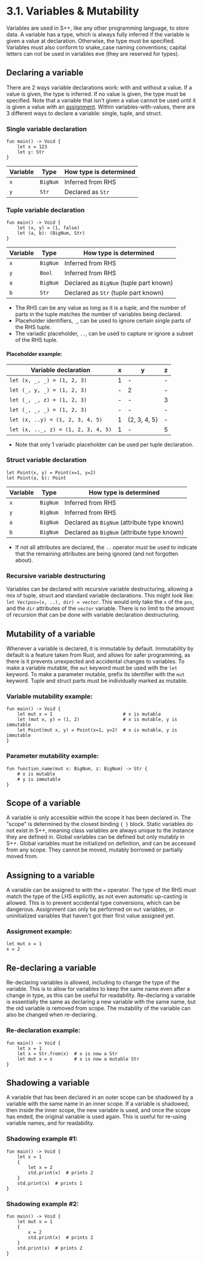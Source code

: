 # 3.1. Variables & Mutability

Variables are used in S++, like any other programming language, to store data. A variable has a type, which is
always fully inferred if the variable is given a value at declaration. Otherwise, the type must be specified.
Variables must also conform to snake_case naming conventions; capital letters can not be used in variables eve (they
are reserved for types).

## Declaring a variable

There are 2 ways variable declarations work: with and without a value. If a value is given, the type is inferred. If
no value is given, the type must be specified. Note that a variable that isn't given a value cannot be used until it
is given a value with an [assignment](3-2-Expressions-Operators.md). Within variables-with-values, there are 3
different ways to declare a variable: single, tuple, and struct.

### Single variable declaration

```
fun main() -> Void {
    let x = 123
    let y: Str
}
```

| Variable | Type     | How type is determined |
|----------|----------|------------------------|
| `x`      | `BigNum` | Inferred from RHS      |
| `y`      | `Str`    | Declared as `Str`      |

### Tuple variable declaration

```
fun main() -> Void {
    let (x, y) = (1, false)
    let (a, b): (BigNum, Str)
}
```

| Variable | Type     | How type is determined                  |
|----------|----------|-----------------------------------------|
| `x`      | `BigNum` | Inferred from RHS                       |
| `y`      | `Bool`   | Inferred from RHS                       |
| `a`      | `BigNum` | Declared as `BigNum` (tuple part known) |
| `b`      | `Str`    | Declared as `Str` (tuple part known)    |

- The RHS can be any value as long as it is a tuple, and the number of parts in the tuple matches the number of
  variables being declared.
- Placeholder identifiers, `_`, can be used to ignore certain single parts of the RHS tuple.
- The variadic placeholder, `..`, can be used to capture or ignore a subset of the RHS tuple.

#### Placeholder example:

| Variable declaration                | x | y            | z |
|-------------------------------------|---|--------------|---|
| `let (x, _, _) = (1, 2, 3)`         | 1 | -            | - |
| `let (_, y, _) = (1, 2, 3)`         | - | 2            | - |
| `let (_, _, z) = (1, 2, 3)`         | - | -            | 3 |
| `let (_, _, _) = (1, 2, 3)`         | - | -            | - |
| `let (x, ..y) = (1, 2, 3, 4, 5)`    | 1 | (2, 3, 4, 5) | - |
| `let (x, .._, z) = (1, 2, 3, 4, 5)` | 1 | -            | 5 |

- Note that only 1 variadic placeholder can be used per tuple declaration.

### Struct variable declaration

```
let Point(x, y) = Point(x=1, y=2)
let Point(a, b): Point
```

| Variable | Type     | How type is determined                      |
|----------|----------|---------------------------------------------|
| `x`      | `BigNum` | Inferred from RHS                           |
| `y`      | `BigNum` | Inferred from RHS                           |
| `a`      | `BigNum` | Declared as `BigNum` (attribute type known) |
| `b`      | `BigNum` | Declared as `BigNum` (attribute type known) |

- If not all attributes are declared, the `..` operator must be used to indicate that the remaining attributes are
  being ignored (and not forgotten about).

### Recursive variable destructuring

Variables can be declared with recursive variable destructuring, allowing a mix of tuple, struct and standard variable
declarations. This might look like: `let Vec(pos=(x, ..), dir) = vector`. This would only take the `x` of the `pos`, and
the `dir` attributes of the `vector` variable. There is no limit to the amount of recursion that can be done with
variable declaration destructuring.

## Mutability of a variable

Whenever a variable is declared, it is immutable by default. Immutability by default is a feature taken from Rust,
and allows for safer programming, as there is it prevents unexpected and accidental changes to variables. To make a
variable mutable, the `mut` keyword must be used with the `let` keyword. To make a parameter mutable, prefix its
identifier with the `mut` keyword. Tuple and struct parts must be individually marked as mutable.

### Variable mutability example:

```
fun main() -> Void {
    let mut x = 1                          # x is mutable
    let (mut x, y) = (1, 2)                # x is mutable, y is immutable
    let Point(mut x, y) = Point(x=1, y=2)  # x is mutable, y is immutable
}
```

### Parameter mutability example:

```
fun function_name(mut x: BigNum, z: BigNum) -> Str {
    # x is mutable
    # y is immutable
}
```

## Scope of a variable

A variable is only accessible within the scope it has been declared in. The "scope" is determined by the closest
binding `{ }` block. Static variables do not exist in S++, meaning class variables are always unique to the instance
they are defined in. Global variables can be defined but only mutably in S++. Global variables must be initialized on
definition, and can be accessed from any scope. They cannot be moved, mutably borrowed or partially moved from.

## Assigning to a variable

A variable can be assigned to with the `=` operator. The type of the RHS must match the type of the LHS explicitly,
as not even automatic up-casting is allowed. This is to prevent accidental type conversions, which can be dangerous.
Assignment can only be performed on `mut` variables, or uninitialized variables that haven't got their first value
assigned yet.

### Assignment example:

```
let mut x = 1
x = 2
```

## Re-declaring a variable

Re-declaring variables is allowed, including to change the type of the variable. This is to allow for variables to keep
the same name even after a change in type, as this can be useful for readability. Re-declaring a variable is
essentially the same as declaring a new variable with the same name, but the old variable is removed from scope. The
mutability of the variable can also be changed when re-declaring.

### Re-declaration example:

```
fun main() -> Void {
    let x = 1
    let x = Str.from(x)  # x is now a Str
    let mut x = x        # x is now a mutable Str
}
```

## Shadowing a variable

A variable that has been declared in an outer scope can be shadowed by a variable with the same name in an inner
scope. If a variable is shadowed, then inside the inner scope, the new variable is used, and once the scope has
ended, the original variable is used again. This is useful for re-using variable names, and for readability.

### Shadowing example #1:

```
fun main() -> Void {
    let x = 1
    {
        let x = 2
        std.print(x)  # prints 2
    }
    std.print(x)  # prints 1
}
```

### Shadowing example #2:

```
fun main() -> Void {
    let mut x = 1
    {
        x = 2
        std.print(x)  # prints 2
    }
    std.print(x)  # prints 2
}
```
